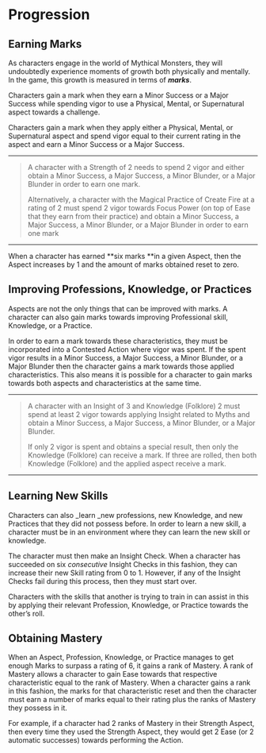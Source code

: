 
# Progression


## Earning Marks

As characters engage in the world of Mythical Monsters, they will undoubtedly experience moments of growth both physically and mentally. In the game, this growth is measured in terms of **_marks_**.

Characters gain a mark when they earn a Minor Success or a Major Success while spending vigor to use a Physical, Mental, or Supernatural aspect towards a challenge.

Characters gain a mark when they apply either a Physical, Mental, or Supernatural aspect and spend vigor equal to their current rating in the aspect and earn a Minor Success or a Major Success. 


---

>A character with a Strength of 2 needs to spend 2 vigor and either obtain a Minor Success, a Major Success, a Minor Blunder, or a Major Blunder in order to earn one mark.
>
>Alternatively, a character with the Magical Practice of Create Fire at a rating of 2 must spend 2 vigor towards Focus Power (on top of Ease that they earn from their practice) and obtain a Minor Success, a Major Success, a Minor Blunder, or a Major Blunder in order to earn one mark


---

When a character has earned **six marks **in a given Aspect, then the Aspect increases by 1 and the amount of marks obtained reset to zero.


## Improving Professions, Knowledge, or Practices

Aspects are not the only things that can be improved with marks. A character can also gain marks towards improving Professional skill, Knowledge, or a Practice.

In order to earn a mark towards these characteristics, they must be incorporated into a Contested Action where vigor was spent. If the spent vigor results in a Minor Success, a Major Success, a Minor Blunder, or a Major Blunder then the character gains a mark towards those applied characteristics. This also means it is possible for a character to gain marks towards both aspects and characteristics at the same time.


---

>A character with an Insight of 3 and Knowledge (Folklore) 2 must spend at least 2 vigor towards applying Insight related to Myths and obtain a Minor Success, a Major Success, a Minor Blunder, or a Major Blunder.
>
>If only 2 vigor is spent and obtains a special result, then only the Knowledge (Folklore) can receive a mark. If three are rolled, then both Knowledge (Folklore) and the applied aspect receive a mark.


---


## Learning New Skills

Characters can also _learn _new professions, new Knowledge, and new Practices that they did not possess before. In order to learn a new skill, a character must be in an environment where they can learn the new skill or knowledge.

The character must then make an Insight Check. When a character has succeeded on six _consecutive_ Insight Checks in this fashion, they can increase their new Skill rating from 0 to 1. However, if any of the Insight Checks fail during this process, then they must start over.

Characters with the skills that another is trying to train in can assist in this by applying their relevant Profession, Knowledge, or Practice towards the other’s roll.


## Obtaining Mastery

When an Aspect, Profession, Knowledge, or Practice manages to get enough Marks to surpass a rating of 6, it gains a rank of Mastery. A rank of Mastery allows a character to gain Ease towards that respective characteristic equal to the rank of Mastery. When a character gains a rank in this fashion, the marks for that characteristic reset and then the character must earn a number of marks equal to their rating plus the ranks of Mastery they possess in it.

For example, if a character had 2 ranks of Mastery in their Strength Aspect, then every time they used the Strength Aspect, they would get 2 Ease (or 2 automatic successes) towards performing the Action.